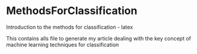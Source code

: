 # MethodsForClassification
Introduction to the methods for classification - latex

This contains alls file to generate my article dealing with the key concept of machine learning techniques for classification
